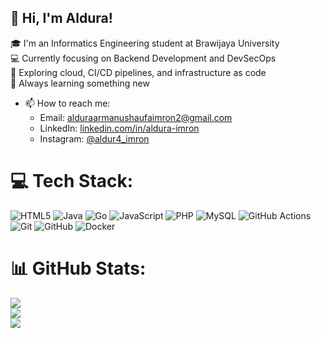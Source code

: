 ## 👋 Hi, I'm Aldura!
🎓 I'm an Informatics Engineering student at Brawijaya University  <br>
💻 Currently focusing on Backend Development and DevSecOps <br>
🚀 Exploring cloud, CI/CD pipelines, and infrastructure as code<br>
🌱 Always learning something new <br>
- 📫 How to reach me:  
  - Email: alduraarmanushaufaimron2@gmail.com  
  - LinkedIn: [linkedin.com/in/aldura-imron](https://www.linkedin.com/in/aldura-imron)
  - Instagram: [@aldur4_imron](https://www.instagram.com/aldur4_imron)  


# 💻 Tech Stack:
![HTML5](https://img.shields.io/badge/html5-%23E34F26.svg?style=for-the-badge&logo=html5&logoColor=white) ![Java](https://img.shields.io/badge/java-%23ED8B00.svg?style=for-the-badge&logo=openjdk&logoColor=white) ![Go](https://img.shields.io/badge/go-%2300ADD8.svg?style=for-the-badge&logo=go&logoColor=white) ![JavaScript](https://img.shields.io/badge/javascript-%23323330.svg?style=for-the-badge&logo=javascript&logoColor=%23F7DF1E) ![PHP](https://img.shields.io/badge/php-%23777BB4.svg?style=for-the-badge&logo=php&logoColor=white) ![MySQL](https://img.shields.io/badge/mysql-4479A1.svg?style=for-the-badge&logo=mysql&logoColor=white) ![GitHub Actions](https://img.shields.io/badge/github%20actions-%232671E5.svg?style=for-the-badge&logo=githubactions&logoColor=white) ![Git](https://img.shields.io/badge/git-%23F05033.svg?style=for-the-badge&logo=git&logoColor=white) ![GitHub](https://img.shields.io/badge/github-%23121011.svg?style=for-the-badge&logo=github&logoColor=white) ![Docker](https://img.shields.io/badge/docker-%230db7ed.svg?style=for-the-badge&logo=docker&logoColor=white)
# 📊 GitHub Stats:
![](https://github-readme-stats.vercel.app/api?username=alduraimron&theme=dark&hide_border=false&include_all_commits=true&count_private=false)<br/>
![](https://nirzak-streak-stats.vercel.app/?user=alduraimron&theme=dark&hide_border=false)<br/>
![](https://github-readme-stats.vercel.app/api/top-langs/?username=alduraimron&theme=dark&hide_border=false&include_all_commits=true&count_private=false&layout=compact)

<!-- Proudly created with GPRM ( https://gprm.itsvg.in ) -->
